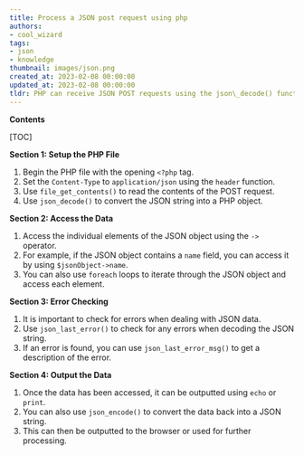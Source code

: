 ```yaml
---
title: Process a JSON post request using php
authors:
- cool_wizard
tags:
- json
- knowledge
thumbnail: images/json.png
created_at: 2023-02-08 00:00:00
updated_at: 2023-02-08 00:00:00
tldr: PHP can receive JSON POST requests using the json\_decode() function.
---
```


**Contents**

[TOC]

**Section 1: Setup the PHP File**

1. Begin the PHP file with the opening `<?php` tag.
2. Set the `Content-Type` to `application/json` using the `header` function.
3. Use `file_get_contents()` to read the contents of the POST request.
4. Use `json_decode()` to convert the JSON string into a PHP object.

**Section 2: Access the Data**

1. Access the individual elements of the JSON object using the `->` operator.
2. For example, if the JSON object contains a `name` field, you can access it by using `$jsonObject->name`.
3. You can also use `foreach` loops to iterate through the JSON object and access each element.

**Section 3: Error Checking**

1. It is important to check for errors when dealing with JSON data.
2. Use `json_last_error()` to check for any errors when decoding the JSON string.
3. If an error is found, you can use `json_last_error_msg()` to get a description of the error.

**Section 4: Output the Data**

1. Once the data has been accessed, it can be outputted using `echo` or `print`.
2. You can also use `json_encode()` to convert the data back into a JSON string.
3. This can then be outputted to the browser or used for further processing.
